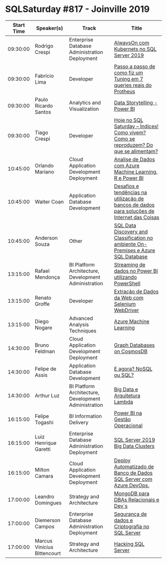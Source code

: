 # SQLSaturday #817 - Joinville 2019
Start Time|Speaker(s)|Track|Title
---|---|---|---
09:30:00|Rodrigo Crespi|Enterprise Database Administration  Deployment|[AlwaysOn com Kubernets no SQL Server 2019](86562.md)
09:30:00|Fabrício Lima|Developer|[Passo a passo de como fiz um Tuning em 7 queries reais do Protheus](89274.md)
09:30:00|Paulo Ricardo Santos|Analytics and Visualization|[Data Storytelling - Power BI](90417.md)
09:30:00|Tiago Crespi|Developer|[Hoje no SQL Saturday – Índices! Como vivem? Como se reproduzem? Do que se alimentam?](90616.md)
10:45:00|Orlando Mariano|Cloud Application Development  Deployment|[Analise de Dados com Azure Machine Learning, R e Power BI](86557.md)
10:45:00|Walter Coan|Application  Database Development|[Desafios e tendências na utilização de bancos de dados para soluções de Internet das Coisas](87465.md)
10:45:00|Anderson Souza|Other|[SQL Data Discovery and Classification no ambiente On-Premises e Azure SQL Database](90249.md)
13:15:00|Rafael Mendonça|BI Platform Architecture, Development  Administration|[Streaming de dados no Power BI utilizando PowerShell](88371.md)
13:15:00|Renato Groffe|Developer|[Extração de Dados da Web com Selenium WebDriver](89217.md)
13:15:00|Diego Nogare|Advanced Analysis Techniques|[Azure Machine Learning](90364.md)
14:30:00|Bruno Feldman|Cloud Application Development  Deployment|[Graph Databases on CosmosDB](86485.md)
14:30:00|Felipe de Assis|Application  Database Development|[E agora? NoSQL ou SQL?](87689.md)
14:30:00|Arthur Luz|BI Platform Architecture, Development  Administration|[Big Data e Arquitetura Lambda](88198.md)
16:15:00|Felipe Togashi|BI Information Delivery|[Power BI na Gestão Operacional](87591.md)
16:15:00|Luiz Henrique Garetti|Enterprise Database Administration  Deployment|[SQL Server 2019 Big Data Clusters](87994.md)
16:15:00|Milton Camara|Cloud Application Development  Deployment|[Deploy Automatizado de Banco de Dados SQL Server com Azure DevOps.](89414.md)
17:00:00|Leandro Domingues|Strategy and Architecture|[MongoDB para DBAs Relacionais e Dev´s](88520.md)
17:00:00|Diemerson Campos|Enterprise Database Administration  Deployment|[Segurança de dados e Criptografia no SQL Server](88714.md)
17:00:00|Marcus Vinícius Bittencourt|Strategy and Architecture|[Hacking SQL Server](90028.md)
